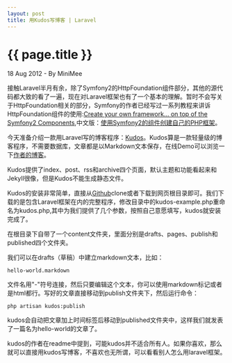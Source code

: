 ```yaml
---
layout: post
title: 用Kudos写博客 | Laravel
---
```


{{ page.title }}
================

<p class="meta">18 Aug 2012 - By MiniMee</p>

接触Laravel半月有余，除了Symfony2的HttpFoundation组件部分，其他的源代码都大致的看了一遍，现在对Laravel框架也有了一个基本的理解。暂时不会写关于HttpFoundation相关的部分，Symfony的作者已经写过一系列教程来讲诉HttpFoundation组件的使用:[Create your own framework... on top of the Symfony2 Components](http://fabien.potencier.org/article/50/create-your-own-framework-on-top-of-the-symfony2-components-part-1),中文版：[使用Symfony2的组件创建自己的PHP框架](http://chrisyue.com/posts/272.使用symfony2的组件创建自己的php框架（第一部分）)。

今天准备介绍一款用Laravel写的博客程序：[Kudos](https://github.com/ianlandsman/Kudos)。Kudos算是一款轻量级的博客程序，不需要数据库，文章都是以Markdown文本保存，在线Demo可以浏览一下[作者的博客](http://ianlandsman.com/)。

Kudos提供了index、post、rss和archive四个页面，默认主题和功能看起来和Jekyll很像，但是Kudos不能生成静态文件。

Kudos的安装非常简单，直接从[Github](https://github.com/ianlandsman/Kudos)clone或者下载到网页根目录即可。我们下载的是包含Laravel框架在内的完整程序，修改目录中的kudos-example.php重命名为kudos.php,其中为我们提供了几个参数，按照自己意愿填写，kudos就安装完成了。

在根目录下自带了一个content文件夹，里面分别是drafts、pages、publish和published四个文件夹。

我们可以在drafts（草稿）中建立markdown文本，比如：

    hello-world.markdown

文件名用"-"符号连接，然后只要编辑这个文本，你可以使用markdown标记或者是html都行。写好的文章直接移动到publish文件夹下，然后运行命令：

    php artisan kudos:publish

kudos会自动把文章加上时间标签后移动到published文件夹中，这样我们就发表了一篇名为hello-world的文章了。

kudos的作者在readme中提到，可能kudos并不适合所有人。如果你喜欢，那么就可以直接用kudos写博客，不喜欢也无所谓，可以看看别人怎么用laravel框架。
